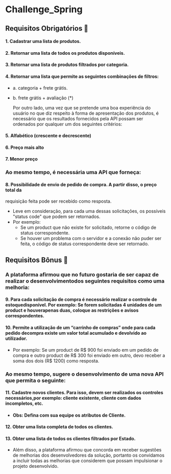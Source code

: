 # Challenge_Spring
## Requisitos Obrigatórios 📝

#### 1. Cadastrar uma lista de produtos.
#### 2. Retornar uma lista de todos os produtos disponíveis.
#### 3. Retornar uma lista de produtos filtrados por categoria.
#### 4. Retornar uma lista que permite as seguintes combinações de filtros:

- a. categoria + frete grátis.
- b. frete grátis + avaliação (*)

  Por outro lado, uma vez que se pretende uma boa experiência do usuário no que diz
  respeito à forma de apresentação dos produtos, é necessário que os resultados
  fornecidos pela API possam ser ordenados por qualquer um dos seguintes critérios:
  
#### 5. Alfabético (crescente e decrescente)
#### 6. Preço mais alto
#### 7. Menor preço

### Ao mesmo tempo, é necessária uma API que forneça:
#### 8. Possibilidade de envio de pedido de compra. A partir disso, o preço total da
requisição feita pode ser recebido como resposta.
- Leve em consideração, para cada uma dessas solicitações, os possíveis
"status code" que podem ser retornados.
- Por exemplo:
  - Se um product que não existe for solicitado, retorne o código de
  status correspondente.
  - Se houver um problema com o servidor e a conexão não puder ser
  feita, o código de status correspondente deve ser retornado.
  

## Requisitos Bônus 📝


### A plataforma afirmou que no futuro gostaria de ser capaz de realizar o desenvolvimentodos seguintes requisitos como uma melhoria:

#### 9. Para cada solicitação de compra é necessário realizar o controle de estoquedisponível. Por exemplo: Se forem solicitadas 4 unidades de um product e houverapenas duas, coloque as restrições e avisos correspondentes.

#### 10. Permite a utilização de um “carrinho de compras” onde para cada pedido decompra existe um valor total acumulado e devolvido ao utilizador.
- Por exemplo: Se
  um product de R$ 900 foi enviado em um pedido de compra e outro product de
  R$ 300 foi enviado em outro, devo receber a soma dos dois (R$ 1200) como
  resposta.

### Ao mesmo tempo, sugere o desenvolvimento de uma nova API que permita o seguinte:

#### 11. Cadastre novos clientes. Para isso, devem ser realizados os controles necessários,por exemplo: cliente existente, cliente com dados incompletos, etc.

 - ####  Obs: Defina com sua equipe os atributos de Cliente.

#### 12. Obter uma lista completa de todos os clientes.
#### 13. Obter uma lista de todos os clientes filtrados por Estado.

- Além disso, a plataforma afirmou que concorda em receber sugestões de melhorias dos
  desenvolvedores da solução, portanto os convidamos a incluir todas as melhorias que
  considerem que possam impulsionar o projeto desenvolvido.
